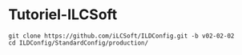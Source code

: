 # Tutoriel-ILCSoft
```
git clone https://github.com/iLCSoft/ILDConfig.git -b v02-02-02
cd ILDConfig/StandardConfig/production/
```
